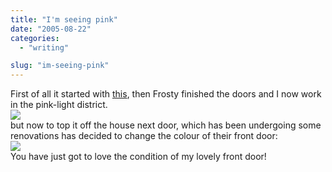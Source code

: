 ```yaml
---
title: "I'm seeing pink"
date: "2005-08-22"
categories: 
  - "writing"

slug: "im-seeing-pink"
---
```


First of all it started with [this](http://www.shibbyonline.co.uk/blog/2005/08/02/who-would-work-in-an-office-like-this/), then Frosty finished the doors and I now work in the pink-light district.  
[![](/images/36478374_bb359c6551_m.jpg)](http://www.flickr.com/photos/funkylarma/36478374/ "Oscar Office")  
but now to top it off the house next door, which has been undergoing some renovations has decided to change the colour of their front door:  
[![](/images/36478375_fa34959316_m.jpg)](http://www.flickr.com/photos/funkylarma/36478375/ "Ouch")  
You have just got to love the condition of my lovely front door!
